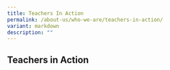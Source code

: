 ```yaml
---
title: Teachers In Action
permalink: /about-us/who-we-are/teachers-in-action/
variant: markdown
description: ""
---
```

<h2>Teachers in Action</h2>
<p></p>
